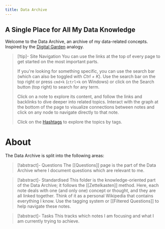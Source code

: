 ```yaml
---
title: Data Archive
---
```

## A Single Place for All My Data Knowledge

Welcome to the Data Archive, an archive of my data-related concepts. Inspired by the [Digital Garden](https://jzhao.xyz/posts/networked-thought/) analogy.

> [!tip]- Site Navigation
> You can use the links at the top of every page to get started on the most important parts.
> 
> If you're looking for something specific, you can use the search bar (which can also be toggled with _Ctrl + K_).
>  Use the search bar on the top right or press `cmd+k` (`ctrl+k` on Windows) or click on the Search button (top right) to search for any term.
>  
> Click on a note to explore its content, and follow the links and backlinks to dive deeper into related topics.
> Interact with the graph at the bottom of the page to visualize connections between notes and click on any node to navigate directly to that note.
> 
> Click on the [Hashtags](tags) to explore the topics by tags. 
# About

The Data Archive is split into the following areas:

> [!abstract]- Questions
> The [[Questions]] page is the part of the Data Archive where I document questions which are relevant to me.
> 

> [!abstract]- Standardised
> This folder is the knowledge-oriented part of the Data Archive; it follows the [[Zettelkasten]] method. Here, each note deals with one (and only one) concept or thought, and they are all linked together. Think of it as a personal Wikipedia that contains everything I know. Use the tagging system or [[Filtered Questions]] to help navigate these notes.
>

> [!abstract]- Tasks
> This tracks which notes I am focusing and what I am currently trying to achieve.

